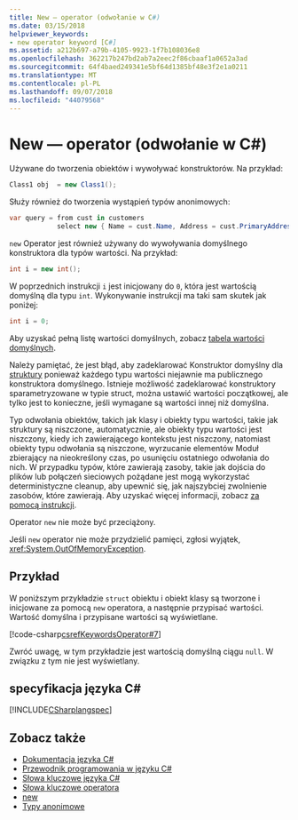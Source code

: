 ```yaml
---
title: New — operator (odwołanie w C#)
ms.date: 03/15/2018
helpviewer_keywords:
- new operator keyword [C#]
ms.assetid: a212b697-a79b-4105-9923-1f7b108036e8
ms.openlocfilehash: 362217b247bd2ab7a2eec2f86cbaaf1a0652a3ad
ms.sourcegitcommit: 64f4baed249341e5bf64d1385bf48e3f2e1a0211
ms.translationtype: MT
ms.contentlocale: pl-PL
ms.lasthandoff: 09/07/2018
ms.locfileid: "44079568"
---
```

# <a name="new-operator-c-reference"></a>New — operator (odwołanie w C#)

Używane do tworzenia obiektów i wywoływać konstruktorów. Na przykład:

```csharp
Class1 obj  = new Class1();
```

Służy również do tworzenia wystąpień typów anonimowych:

```csharp
var query = from cust in customers
            select new { Name = cust.Name, Address = cust.PrimaryAddress };
```

`new` Operator jest również używany do wywoływania domyślnego konstruktora dla typów wartości. Na przykład:

```csharp
int i = new int();
```

W poprzednich instrukcji `i` jest inicjowany do `0`, która jest wartością domyślną dla typu `int`. Wykonywanie instrukcji ma taki sam skutek jak poniżej:

```csharp
int i = 0;
```

Aby uzyskać pełną listę wartości domyślnych, zobacz [tabela wartości domyślnych](default-values-table.md).

Należy pamiętać, że jest błąd, aby zadeklarować Konstruktor domyślny dla [struktury](struct.md) ponieważ każdego typu wartości niejawnie ma publicznego konstruktora domyślnego. Istnieje możliwość zadeklarować konstruktory sparametryzowane w typie struct, można ustawić wartości początkowej, ale tylko jest to konieczne, jeśli wymagane są wartości innej niż domyślna.

Typ odwołania obiektów, takich jak klasy i obiekty typu wartości, takie jak struktury są niszczone, automatycznie, ale obiekty typu wartości jest niszczony, kiedy ich zawierającego kontekstu jest niszczony, natomiast obiekty typu odwołania są niszczone, wyrzucanie elementów Moduł zbierający na nieokreślony czas, po usunięciu ostatniego odwołania do nich. W przypadku typów, które zawierają zasoby, takie jak dojścia do plików lub połączeń sieciowych pożądane jest mogą wykorzystać deterministyczne cleanup, aby upewnić się, jak najszybciej zwolnienie zasobów, które zawierają. Aby uzyskać więcej informacji, zobacz [za pomocą instrukcji](using-statement.md).

Operator `new` nie może być przeciążony.

Jeśli `new` operator nie może przydzielić pamięci, zgłosi wyjątek, <xref:System.OutOfMemoryException>.

## <a name="example"></a>Przykład

W poniższym przykładzie `struct` obiektu i obiekt klasy są tworzone i inicjowane za pomocą `new` operatora, a następnie przypisać wartości. Wartość domyślna i przypisane wartości są wyświetlane.

[!code-csharp[csrefKeywordsOperator#7](~/samples/snippets/csharp/VS_Snippets_VBCSharp/csrefKeywordsOperator/CS/csrefKeywordsOperators.cs#7)]

Zwróć uwagę, w tym przykładzie jest wartością domyślną ciągu `null`. W związku z tym nie jest wyświetlany.

## <a name="c-language-specification"></a>specyfikacja języka C#

[!INCLUDE[CSharplangspec](~/includes/csharplangspec-md.md)]

## <a name="see-also"></a>Zobacz także

- [Dokumentacja języka C#](../../language-reference/index.md)
- [Przewodnik programowania w języku C#](../../programming-guide/index.md)
- [Słowa kluczowe języka C#](index.md)
- [Słowa kluczowe operatora](operator-keywords.md)
- [new](new.md)
- [Typy anonimowe](../../programming-guide/classes-and-structs/anonymous-types.md)